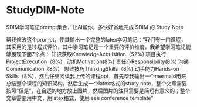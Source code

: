 # StudyDIM-Note
SDIM学习笔记prompt集合，让AI帮你，多快好省地完成 SDIM 的 Study Note


帮我修改这个prompt，使其输出一个完整的latex学习笔记：“我们有一门课程，其采用的是过程式评价，其中学习笔记是一个重要的评价维度，我希望学习笔记能够展现下面7个点：
知识获取KnowledgeAcquisition（52%)
项目执行ProjectExecution（8%）
动机Motivation(8%)
责任心Responsibility(8%)
沟通Communication（8%）
思维技巧ThinkingSkills（8%)
动手能力Hands-on Skills（8%)，然后仔细阅读我上传的课程ppt，首先帮我输出一个mermaid用来总结整个课程的知识架构，然后生成一个latex格式的study note，整个文章需要按照“但是”，在合适的地方放上图片，然后图片的注释需要是简短有意义的；整个文章需要用中文，用latex格式，使用ieee conference template”
